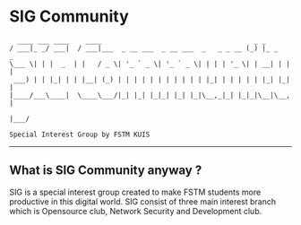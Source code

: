 # SIG Community

      ____ ___ ____    ____                                      _ _         
    / ___|_ _/ ___|  / ___|___  _ __ ___  _ __ ___  _   _ _ __ (_) |_ _   _ 
    \___ \| | |  _  | |   / _ \| '_ ` _ \| '_ ` _ \| | | | '_ \| | __| | | |
     ___) | | |_| | | |__| (_) | | | | | | | | | | | |_| | | | | | |_| |_| |
    |____/___\____|  \____\___/|_| |_| |_|_| |_| |_|\__,_|_| |_|_|\__|\__, |
                                                                      |___/ 

`Special Interest Group by FSTM KUIS`
***

## What is SIG Community anyway ?

SIG is a special interest group created to make FSTM students more productive in this digital world. SIG consist of three main interest branch which is Opensource club, Network Security and Development club.
